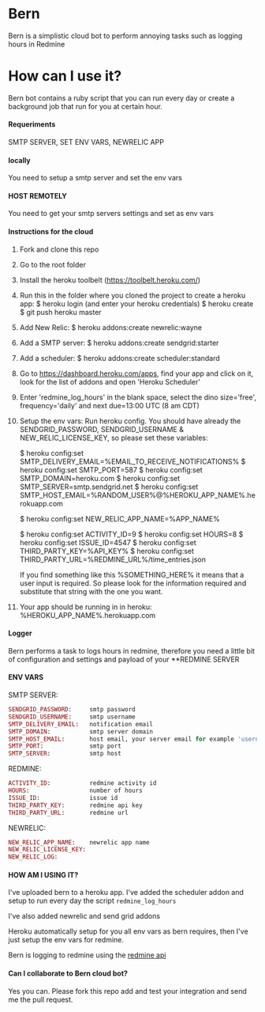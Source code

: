 # Bern
Bern is a simplistic cloud bot to perform annoying tasks such as logging hours in Redmine

# How can I use it?

Bern bot contains a ruby script that you can run every day or create a
background job that run for you at certain hour.

#### Requeriments

  SMTP SERVER, SET ENV VARS, NEWRELIC APP

#### locally

You need to setup a smtp server and set the env vars

#### HOST REMOTELY

You need to get your smtp servers settings and set as env vars


#### Instructions for the cloud

1. Fork and clone this repo
2. Go to the root folder
3. Install the heroku toolbelt (https://toolbelt.heroku.com/)
4. Run this in the folder where you cloned the project to create a heroku app:
    $ heroku login (and enter your heroku credentials)
    $ heroku create
    $ git push heroku master
5. Add New Relic:
    $ heroku addons:create newrelic:wayne
6. Add a SMTP server:
    $ heroku addons:create sendgrid:starter
7. Add a scheduler:
    $ heroku addons:create scheduler:standard
8. Go to https://dashboard.heroku.com/apps, find your app and click on it, look for the list of addons and open 'Heroku Scheduler'
9. Enter 'redmine_log_hours' in the blank space, select the dino size='free', frequency='daily' and next due=13:00 UTC (8 am CDT)
10. Setup the env vars:
    Run heroku config. You should have already the SENDGRID_PASSWORD, SENDGRID_USERNAME & NEW_RELIC_LICENSE_KEY, so please set these variables:

    $ heroku config:set SMTP_DELIVERY_EMAIL=%EMAIL_TO_RECEIVE_NOTIFICATIONS%
    $ heroku config:set SMTP_PORT=587
    $ heroku config:set SMTP_DOMAIN=heroku.com
    $ heroku config:set SMTP_SERVER=smtp.sendgrid.net
    $ heroku config:set SMTP_HOST_EMAIL=%RANDOM_USER%@%HEROKU_APP_NAME%.herokuapp.com

    $ heroku config:set NEW_RELIC_APP_NAME=%APP_NAME%

    $ heroku config:set ACTIVITY_ID=9
    $ heroku config:set HOURS=8
    $ heroku config:set ISSUE_ID=4547
    $ heroku config:set THIRD_PARTY_KEY=%API_KEY%
    $ heroku config:set THIRD_PARTY_URL=%REDMINE_URL%/time_entries.json

    If you find something like this %SOMETHING_HERE% it means that a user input is required.
    So please look for the information required and substitute that string with the one you want.
11. Your app should be running in in heroku: %HEROKU_APP_NAME%.herokuapp.com


#### Logger

Bern performs a task to logs hours in redmine, therefore you need a little bit of
configuration and settings and payload of your **REDMINE SERVER

#### ENV VARS

  SMTP SERVER:
  ```ruby
  SENDGRID_PASSWORD:     smtp password
  SENDGRID_USERNAME:     smtp username
  SMTP_DELIVERY_EMAIL:   notification email
  SMTP_DOMAIN:           smtp server domain
  SMTP_HOST_EMAIL:       host email, your server email for example 'username@bern.heroku.com'
  SMTP_PORT:             smtp port
  SMTP_SERVER:           smtp host
  ```

  REDMINE:
  ```ruby
  ACTIVITY_ID:           redmine activity id
  HOURS:                 number of hours
  ISSUE_ID:              issue id
  THIRD_PARTY_KEY:       redmine api key
  THIRD_PARTY_URL:       redmine url
  ```
  NEWRELIC:
  ```ruby
  NEW_RELIC_APP_NAME:    newrelic app name
  NEW_RELIC_LICENSE_KEY:
  NEW_RELIC_LOG:
  ```

#### HOW AM I USING IT?

I've uploaded bern to a heroku app. I've added the scheduler addon and setup to
run every day the script `redmine_log_hours`

I've also added newrelic and send grid addons

Heroku automatically setup for you all env vars as bern requires, then I've
just setup the env vars for redmine.

Bern is logging to redmine using the [redmine api](http://www.redmine.org/projects/redmine/wiki/Rest_api)

#### Can I collaborate to Bern cloud bot?

Yes you can. Please fork this repo add and test your integration and send me
the pull request.



